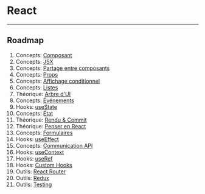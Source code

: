 # React

---

## Roadmap

1. Concepts: [Composant](https://github.com/gitmcr/notes/blob/main/React/Concepts/React-Composant.md)
2. Concepts: [JSX](https://github.com/gitmcr/notes/blob/main/React/Concepts/React-JSX.md)
3. Concepts: [Partage entre composants](https://github.com/gitmcr/notes/blob/main/React/Concepts/React-Partage%20entre%20composants.md)
4. Concepts: [Props](https://github.com/gitmcr/notes/blob/main/React/Concepts/React-Props.md)
5. Concepts: [Affichage conditionnel](https://github.com/gitmcr/notes/blob/main/React/Concepts/React-Affichage%20conditionnel.md)
6. Concepts: [Listes](https://github.com/gitmcr/notes/blob/main/React/Concepts/React-Listes.md)
7. Théorique: [Arbre d'UI](https://github.com/gitmcr/notes/blob/main/React/Th%C3%A9orique/React-Arbre%20d'UI.md)
8. Concepts: [Événements](https://github.com/gitmcr/notes/blob/main/React/Concepts/React-%C3%89v%C3%A9nements.md)
9. Hooks: [useState](https://github.com/gitmcr/notes/blob/main/React/Hooks/React-useState.md)
10. Concepts: [État](https://github.com/gitmcr/notes/blob/main/React/Concepts/React-%C3%89tat.md)
11. Théorique: [Rendu & Commit](https://github.com/gitmcr/notes/blob/main/React/Th%C3%A9orique/React-Rendu%20%26%20Commit.md)
12. Théorique: [Penser en React](https://github.com/gitmcr/notes/blob/main/React/Th%C3%A9orique/React-Penser%20en%20React.md)
13. Concepts: [Formulaires](https://github.com/gitmcr/notes/blob/main/React/Concepts/React-Formulaires.md)
14. Hooks: [useEffect](https://github.com/gitmcr/notes/blob/main/React/Hooks/React-useEffect.md)
15. Concepts: [Communication API](https://github.com/gitmcr/notes/blob/main/React/Concepts/React-Communication%20API.md)
16. Hooks: [useContext](https://github.com/gitmcr/notes/blob/main/React/Hooks/React-useContext.md)
17. Hooks: [useRef](https://github.com/gitmcr/notes/blob/main/React/Hooks/React-useRef.md)
18. Hooks: [Custom Hooks](https://github.com/gitmcr/notes/blob/main/React/Hooks/React-Custom%20Hooks.md)
19. Outils: [React Router](https://github.com/gitmcr/notes/blob/main/React/Outils/React-React%20Router.md)
20. Outils: [Redux](https://github.com/gitmcr/notes/blob/main/React/Outils/React-Redux.md)
21. Outils: [Testing](https://github.com/gitmcr/notes/blob/main/React/Outils/React-Testing.md)
